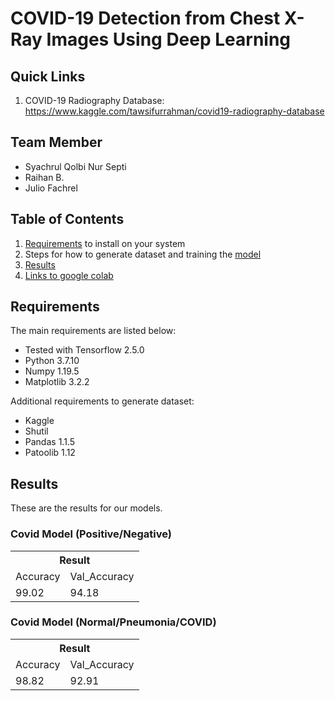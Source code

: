 # COVID-19 Detection from Chest X-Ray Images Using Deep Learning

## Quick Links
1. COVID-19 Radiography Database: https://www.kaggle.com/tawsifurrahman/covid19-radiography-database

## Team Member
* Syachrul Qolbi Nur Septi
* Raihan B.
* Julio Fachrel

## Table of Contents
1. [Requirements](#requirements) to install on your system
2. Steps for how to generate dataset and training the [model](model.ipynb)
3. [Results](#results)
4. [Links to google colab](https://colab.research.google.com/drive/18e1Ou3PJxSbzcnGdvakvvoP0LxQ29b8u?usp=sharing)

## Requirements

The main requirements are listed below:

* Tested with Tensorflow 2.5.0
* Python 3.7.10
* Numpy 1.19.5
* Matplotlib 3.2.2

Additional requirements to generate dataset:

* Kaggle
* Shutil
* Pandas 1.1.5
* Patoolib 1.12

## Results
These are the results for our models.

### Covid Model (Positive/Negative)
<div class="tg-wrap"><table class="tg">
  <tr>
    <th class="tg-7btt" colspan="3">Result</th>
  </tr>
  <tr>
    <td class="tg-7btt">Accuracy</td>
    <td class="tg-7btt">Val_Accuracy</td>
  </tr>
  <tr>
    <td class="tg-c3ow">99.02</td>
    <td class="tg-c3ow">94.18</td>
  </tr>
</table></div>

### Covid Model (Normal/Pneumonia/COVID)
<div class="tg-wrap"><table class="tg">
  <tr>
    <th class="tg-7btt" colspan="3">Result</th>
  </tr>
  <tr>
    <td class="tg-7btt">Accuracy</td>
    <td class="tg-7btt">Val_Accuracy</td>
  </tr>
  <tr>
    <td class="tg-c3ow">98.82</td>
    <td class="tg-c3ow">92.91</td>
  </tr>
</table></div>
